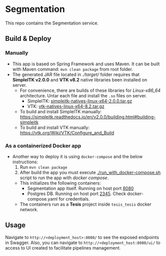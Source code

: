 # Segmentation

This repo contains the Segmentation service.

## Build & Deploy
### Manually
- This app is based on Spring Framework and uses Maven. It can be built with Maven command: `mvn clean package` from root folder.
- The generated JAR file located in _./target/_ folder requires that **SimpleITK v2.0.0** and **VTK v8.2** native libraries been installed on server.
  - For convenience, there are builds of these libraries for _Linux-x86_64_ architecture. Untar each file and install the `.so` files on server.
    - SimpleITK: [simpleitk-natives-linux-x64-2.0.0.tar.gz](repo/org/simpleitk/simpleitk-natives-linux-x64/2.0.0/simpleitk-natives-linux-x64-2.0.0.tar.gz)
    - VTK: [vtk-natives-linux-x64-8.2.tar.gz](repo/kitware/community/vtk-natives-linux-x64/8.2/vtk-natives-linux-x64-8.2.tar.gz)
  - To build and install SimpleITK manually: https://simpleitk.readthedocs.io/en/v2.0.0/building.html#building-simpleitk
  - To build and install VTK manually: https://vtk.org/Wiki/VTK/Configure_and_Build

### As a containerized Docker app
- Another way to deploy it is using `docker-compose` and the below instructions:
    1. Run `mvn clean package`
    2. After build the app you must execute [./run_with_docker-compose.sh](run_with_docker-compose.sh) script to run the app with _docker compose_.
    - This initializes the following containers:
        - Segmentation app itself. Running on host port [8080](http://localhost:8080)
        - Postgres DB. Running on host port [2345](http://localhost:2345). Check docker-compose.yaml for credentials.
    - The containers run as a **Tesis** project inside `tesis_tesis` docker network.

## Usage
Navigate to `http://<deployment_host>:8080/` to see the exposed endpoints in Swagger. Also, you can navigate to `http://<deployment_host:8080/ui/` to access to UI created to facilitate pipelines management.
